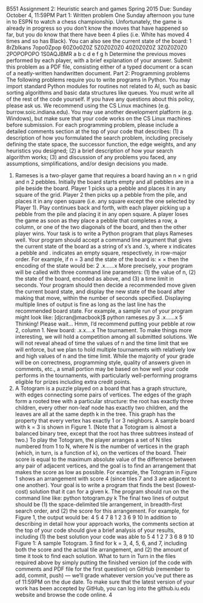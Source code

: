 B551 Assignment 2: Heuristic search and games
Spring 2015
Due: Sunday October 4, 11:59PM
Part 1: Written problem
One Sunday afternoon you tune in to ESPN to watch a chess championship. Unfortunately, the game is
already in progress so you don’t know the moves that have happened so far, but you do know that there
have been 4 plies (i.e. White has moved 4 times and so has Black). You can also see the current state of the
board:
1
8rZblkans
7opo0Zpop
60Z0o0Z0Z
5Z0Z0Z0Z0
40Z0Z0Z0Z
3Z0Z0Z0Z0
2POPOPOPO
1S0AQJBMR
a b c d e f g h
Determine the previous moves performed by each player, with a brief explanation of your answer. Submit
this problem as a PDF file, consisting either of a typed document or a scan of a neatly-written handwritten
document.
Part 2: Programming problems
The following problems require you to write programs in Python. You may import standard Python modules
for routines not related to AI, such as basic sorting algorithms and basic data structures like queues. You
must write all of the rest of the code yourself. If you have any questions about this policy, please ask
us. We recommend using the CS Linux machines (e.g. burrow.soic.indiana.edu). You may use another
development platform (e.g. Windows), but make sure that your code works on the CS Linux machines before
submission.
For each programming problem, please include a detailed comments section at the top of your code that
describes: (1) a description of how you formulated the search problem, including precisely defining the state
space, the successor function, the edge weights, and any heuristics you designed; (2) a brief description of how
your search algorithm works; (3) and discussion of any problems you faced, any assumptions, simplifications,
and/or design decisions you made.
1. Rameses is a two-player game that requires a board having an n × n grid and n
2 pebbles. Initially
the board starts empty and all pebbles are in a pile beside the board. Player 1 picks up a pebble and
places it in any square of the grid. Player 2 then picks up a pebble from the pile, and places it in any
open square (i.e. any square except the one selected by Player 1). Play continues back and forth, with
each player picking up a pebble from the pile and placing it in any open square. A player loses the
game as soon as they place a pebble that completes a row, a column, or one of the two diagonals of
the board, and then the other player wins.
Your task is to write a Python program that plays Rameses well. Your program should accept a
command line argument that gives the current state of the board as a string of x’s and .’s, where x
indicates a pebble and . indicates an empty square, respectively, in row-major order. For example, if
n = 3 and the state of the board is:
×
×
then the encoding of the state would be:
2
.x......x
More precisely, your program will be called with three command line parameters: (1) the value of n,
(2) the state of the board, encoded as above, and (3) a time limit in seconds. Your program should
then decide a recommended move given the current board state, and display the new state of the board
after making that move, within the number of seconds specified. Displaying multiple lines of output
is fine as long as the last line has the recommended board state. For example, a sample run of your
program might look like:
[djcran@macbook]$ python rameses.py 3 .x......x 5
Thinking! Please wait...
Hmm, I’d recommend putting your pebble at row 2, column 1.
New board:
.x.x....x
The tournament. To make things more interesting, we will hold a competition among all submitted
solutions. We will not reveal ahead of time the values of n and the time limit that we will enforce,
but we plan to hold multiple tournaments with relatively low and high values of n and the time limit.
While the majority of your grade will be on correctness, programming style, quality of answers given
in comments, etc., a small portion may be based on how well your code performs in the tournaments,
with particularly well-performing programs eligible for prizes including extra credit points.
2. A Totogram is a puzzle played on a board that has a graph structure, with edges connecting some pairs
of vertices. The edges of the graph form a rooted tree with a particular structure: the root has exactly
three children, every other non-leaf node has exactly two children, and the leaves are all at the same
depth k in the tree. This graph has the property that every vertex has exactly 1 or 3 neighbors. A
sample board with k = 3 is shown in Figure 1. (Note that a Totogram is almost a balanced binary tree,
except that the root has three subtrees instead of two.) To play the Totogram, the player arranges a
set of N tiles numbered from 1 to N, where N is the number of vertices in the graph (which, in turn,
is a function of k), on the vertices of the board. Their score is equal to the maximum absolute value of
the difference between any pair of adjacent vertices, and the goal is to find an arrangement that makes
the score as low as possible. For example, the Totogram in Figure 1 shows an arrangement with score
4 (since tiles 7 and 3 are adjacent to one another).
Your goal is to write a program that finds the best (lowest-cost) solution that it can for a given k. The
program should run on the command line like:
python totogram.py k
The final two lines of output should be (1) the space-delimited tile arrangement, in breadth-first search
order, and (2) the score for this arrangement. For example, for Figure 1, the output would be:
4
5 4 7 8 1 2 3 6 9 10
In addition to describing in detail how your approach works, the comments section at the top of your
code should give a brief analysis of your results, including (1) the best solution your code was able to
5
4
1 2
7
3 6
8
9 10
Figure 1: A sample Totogram.
3
find for k = 3, 4, 5, 6, and 7, including both the score and the actual tile arrangement, and (2) the
amount of time it took to find each solution.
What to turn in
Turn in the files required above by simply putting the finished version (of the code with comments and
PDF file for the first question) on GitHub (remember to add, commit, push) — we’ll grade whatever version
you’ve put there as of 11:59PM on the due date. To make sure that the latest version of your work has been
accepted by GitHub, you can log into the github.iu.edu website and browse the code online.
4
